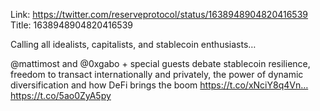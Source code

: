 Link:  https://twitter.com/reserveprotocol/status/1638948904820416539
Title: 1638948904820416539

Calling all idealists, capitalists, and stablecoin enthusiasts…

@mattimost and @0xgabo + special guests debate stablecoin resilience, freedom to transact internationally and privately, the power of dynamic diversification and how DeFi brings the boom https://t.co/xNciY8q4Vn… https://t.co/5ao0ZyA5py